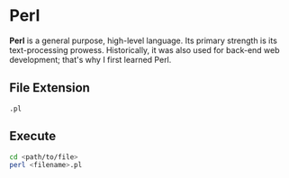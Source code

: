 # Perl

**Perl** is a general purpose, high-level language. Its primary strength is its text-processing prowess. Historically, it was also used for back-end web development; that's why I first learned Perl.

## File Extension

`.pl`

## Execute

```bash
cd <path/to/file>
perl <filename>.pl
```
